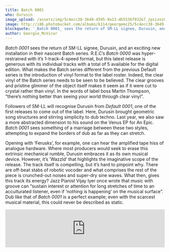 ```yaml
---
title: Batch 0001
who: Durusin
image_upload: /assets/img/5c4ecc38-3649-4595-9a13-db5536f932e7_zpsizoz8ymn.JPG
image: http://i86.photobucket.com/albums/k114/georgemc25/5c4ecc38-3649-4595-9a13-db5536f932e7_zpsizoz8ymn.jpg
blockquote: '_Batch 0001_ sees the return of SM-LL signee, Durusin, and an exciting new installation in their nascent Batch series. R.E.C’s _Batch 0000_ was hyper-restrained with it’s 1-track-4-speed format, but this latest release is generous with its individual tracks with a total of 5 available for the digital edition. '
author: Georgie_McVicar
---
```

_Batch 0001_ sees the return of SM-LL signee, Durusin, and an exciting new installation in their nascent Batch series. R.E.C’s _Batch 0000_ was hyper-restrained with it’s 1-track-4-speed format, but this latest release is generous with its individual tracks with a total of 5 available for the digital edition. What makes the Batch series different from the previous Default series is the introduction of vinyl format to the label roster. Indeed, the clear vinyl of the Batch series needs to be seen to be believed. The clear grooves and pristine glimmer of the object itself makes it seem as if it were cut to crystal rather than vinyl. In the words of label boss Martin Thompson, “there’s nothing better than seeing your world through clear vinyl”.

Followers of SM-LL will recognise Durusin from _Default 0001_, one of the first releases to come out of the label. Here, Durusin brought geometric song structures and stirring simplicity to dub techno. Last year, we also saw a more abstracted dimension to his sound on the Venus EP for An Epic. _Batch 0001_ sees something of a marriage between these two styles, attempting to expand the borders of dub as far as they can stretch. 

Opening with ‘Ferusks’, for example, one can hear the amplified tape hiss of analogue hardware. Where most producers would seek to erase this extrinsic mechanical rumble, Durusin embraces it as its own musical device. However, it’s ’Wazzld’ that highlights the imaginative scope of the release. The track itself is compelling, but it’s hard to pinpoint why. There are off-beat stabs of robotic vocoder and what comprises the rest of the piece is crunched-out noises and super-dry sine waves. What then, gives this track its energy? Jazz Pianist Vijay Iyer once wrote that music with groove can “sustain interest or attention for long stretches of time to an acculturated listener, even if ‘nothing is happening’ on the musical surface”. Dub like that of _Batch 0001_ is a perfect example; even with the scarcest musical material, this could never be described as static. 

<iframe style="border: 0; width: 100%; height: 120px;" src="https://bandcamp.com/EmbeddedPlayer/album=2477902836/size=large/bgcol=ffffff/linkcol=333333/tracklist=false/artwork=small/track=1220753695/transparent=true/" seamless><a href="http://sm-ll.bandcamp.com/album/durusin-batch-0001">Durusin - Batch 0001 by Durusin</a></iframe>